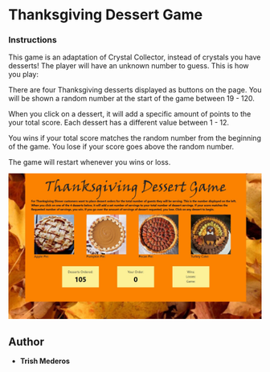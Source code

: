 # Thanksgiving Dessert Game

### Instructions

This game is an adaptation of Crystal Collector, instead of crystals you have desserts! The player will have an unknown number to guess.
This is how you play:

There are four Thanksgiving desserts displayed as buttons on the page.
You will be shown a random number at the start of the game between 19 - 120.
 
When you click on a dessert, it will add a specific amount of points to the your total score. 
Each dessert has a different value between 1 - 12.

You wins if your total score matches the random number from the beginning of the game.
You lose if your score goes above the random number.

The game will restart whenever you wins or loss.

![screen-shot](https://github.com/tmederos/Thanksgiving-Dessert-Game/blob/master/assets/images/screenshot.jpg)

## Author

* **Trish Mederos**
